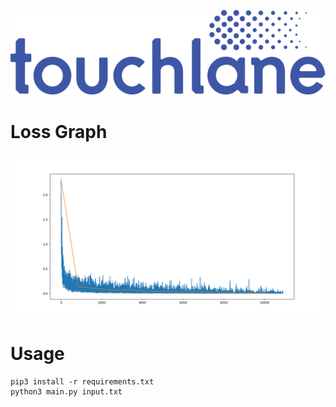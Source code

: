 ![LOGO](https://github.com/touchlane/NetapixTools/blob/master/Assets/logo.svg)

# Loss Graph
![LOSS_GRAPH_EXAMPLE](https://github.com/touchlane/NetapixTools/blob/loss_graph/assets/loss_example.png)
# Usage
```
pip3 install -r requirements.txt
python3 main.py input.txt
```
